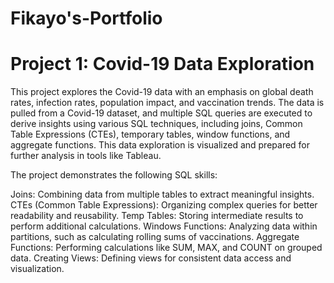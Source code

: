 # Fikayo's-Portfolio

# Project 1: Covid-19 Data Exploration

This project explores the Covid-19 data with an emphasis on global death rates, infection rates, population impact, and vaccination trends. The data is pulled from a Covid-19 dataset, and multiple SQL queries are executed to derive insights using various SQL techniques, including joins, Common Table Expressions (CTEs), temporary tables, window functions, and aggregate functions. This data exploration is visualized and prepared for further analysis in tools like Tableau.

The project demonstrates the following SQL skills:

Joins: Combining data from multiple tables to extract meaningful insights.
CTEs (Common Table Expressions): Organizing complex queries for better readability and reusability.
Temp Tables: Storing intermediate results to perform additional calculations.
Windows Functions: Analyzing data within partitions, such as calculating rolling sums of vaccinations.
Aggregate Functions: Performing calculations like SUM, MAX, and COUNT on grouped data.
Creating Views: Defining views for consistent data access and visualization.

